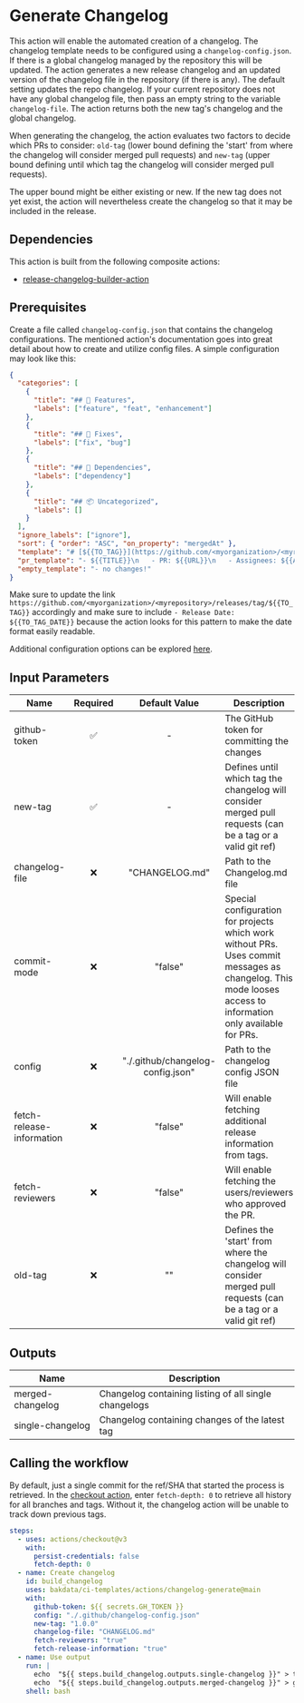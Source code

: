 # Generate Changelog

This action will enable the automated creation of a changelog. The changelog template needs to be configured using a `changelog-config.json`.
If there is a global changelog managed by the repository this will be updated.
The action generates a new release changelog and an updated version of the changelog file in the repository (if there is any). The default setting updates the repo changelog. If your current repository does not have any global changelog file, then pass an empty string to the variable `changelog-file`.
The action returns both the new tag's changelog and the global changelog.

When generating the changelog, the action evaluates two factors to decide which PRs to consider: `old-tag` (lower bound defining the 'start' from where the changelog will consider merged pull requests) and `new-tag` (upper bound defining until which tag the changelog will consider merged pull requests).

The upper bound might be either existing or new. If the new tag does not yet exist, the action will nevertheless create the changelog so that it may be included in the release.

## Dependencies

This action is built from the following composite actions:

- [release-changelog-builder-action](https://github.com/mikepenz/release-changelog-builder-action)

## Prerequisites

Create a file called `changelog-config.json` that contains the changelog configurations. The mentioned action's documentation goes into great detail about how to create and utilize config files. A simple configuration may look like this:

```json
{
  "categories": [
    {
      "title": "## 🚀 Features",
      "labels": ["feature", "feat", "enhancement"]
    },
    { 
      "title": "## 🐛 Fixes",
      "labels": ["fix", "bug"] 
    },
    { 
      "title": "## 🧪 Dependencies",
      "labels": ["dependency"] 
    },
    { 
      "title": "## 📦 Uncategorized",
      "labels": [] 
    }
  ],
  "ignore_labels": ["ignore"],
  "sort": { "order": "ASC", "on_property": "mergedAt" },
  "template": "# [${{TO_TAG}}](https://github.com/<myorganization>/<myrepository>/releases/tag/${{TO_TAG}}) - Release Date: ${{TO_TAG_DATE}}\n\n${{CHANGELOG}}",
  "pr_template": "- ${{TITLE}}\n   - PR: ${{URL}}\n   - Assignees: ${{ASSIGNEES}}\n   - Reviewers: ${{REVIEWERS}}\n   - Approvers: ${{APPROVERS[*]}}",
  "empty_template": "- no changes!"
}
```

Make sure to update the link `https://github.com/<myorganization>/<myrepository>/releases/tag/${{TO_TAG}}` accordingly and make sure to include `- Release Date: ${{TO_TAG_DATE}}` because the action looks for this pattern to make the date format easily readable.

Additional configuration options can be explored [here](https://github.com/mikepenz/release-changelog-builder-action#configuration-specification).

## Input Parameters

| Name                      | Required |           Default Value           | Description                                                                                                                                                  |
| ------------------------- | :------: | :-------------------------------: | ------------------------------------------------------------------------------------------------------------------------------------------------------------ |
| github-token              |    ✅    |                 -                 | The GitHub token for committing the changes                                                                                                                  |
| new-tag                   |    ✅    |                 -                 | Defines until which tag the changelog will consider merged pull requests (can be a tag or a valid git ref)                                                                                                                                                  |
| changelog-file            |    ❌    |          "CHANGELOG.md"           | Path to the Changelog.md file                                                                                                                                |
| commit-mode               |    ❌    |              "false"              | Special configuration for projects which work without PRs. Uses commit messages as changelog. This mode looses access to information only available for PRs. |
| config                    |    ❌    | "./.github/changelog-config.json" | Path to the changelog config JSON file                                                                                                                       |
| fetch-release-information |    ❌    |              "false"              | Will enable fetching additional release information from tags.                                                                                               |
| fetch-reviewers           |    ❌    |              "false"              | Will enable fetching the users/reviewers who approved the PR.                                                                                                |
| old-tag                   |    ❌    |                ""                 | Defines the 'start' from where the changelog will consider merged pull requests (can be a tag or a valid git ref)                                                                                                                                             |

## Outputs

| Name             | Description                                           |
| ---------------- | ----------------------------------------------------- |
| merged-changelog | Changelog containing listing of all single changelogs |
| single-changelog | Changelog containing changes of the latest tag        |

## Calling the workflow

By default, just a single commit for the ref/SHA that started the process is retrieved. In the [checkout action](https://github.com/actions/checkout), enter `fetch-depth: 0` to retrieve all history for all branches and tags. Without it, the changelog action will be unable to track down previous tags.

```yaml
steps:
  - uses: actions/checkout@v3
    with:
      persist-credentials: false
      fetch-depth: 0
  - name: Create changelog
    id: build_changelog
    uses: bakdata/ci-templates/actions/changelog-generate@main
    with:
      github-token: ${{ secrets.GH_TOKEN }}
      config: "./.github/changelog-config.json"
      new-tag: "1.0.0"
      changelog-file: "CHANGELOG.md"
      fetch-reviewers: "true"
      fetch-release-information: "true"
  - name: Use output
    run: |
      echo  "${{ steps.build_changelog.outputs.single-changelog }}" > tag_changelog.md
      echo  "${{ steps.build_changelog.outputs.merged-changelog }}" > global_changelog.md
    shell: bash
```
